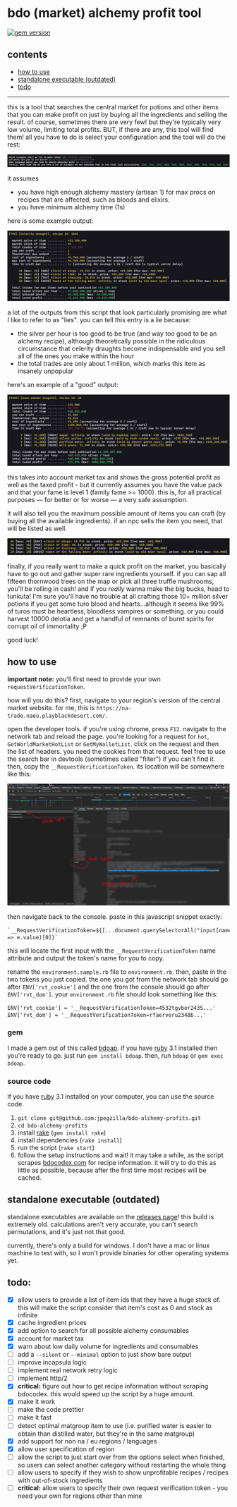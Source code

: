 # bdo (market) alchemy profit tool

[![gem version](https://badge.fury.io/rb/bdoap.svg)](https://badge.fury.io/rb/bdoap)

## contents
- [how to use](#how-to-use)
- [standalone executable (outdated)](#standalone-executable-outdated)
- [todo](#todo)

---

this is a tool that searches the central market for potions and other items that you can make profit on just by buying all the ingredients and selling the result. of course, sometimes there are very few! but they're typically very low volume, limiting total profits. BUT, if there are any, this tool will find them! all you have to do is select your configuration and the tool will do the rest:

![example of tool configuration options](screenshots/example_four.png)

it assumes
- you have high enough alchemy mastery (artisan 1) for max procs on recipes that are affected, such as bloods and elixirs.
- you have minimum alchemy time (1s)

here is some example output:

![an example readout from the script](screenshots/example_one.png)

a lot of the outputs from this script that look particularly promising are what I like to refer to as "lies". you can tell this entry is a lie because:
- the silver per hour is too good to be true (and way too good to be an alchemy recipe), although theoretically possible in the ridiculous circumstance that celerity draughts become indispensable and you sell all of the ones you make within the hour
- the total trades are only about 1 million, which marks this item as insanely unpopular

here's an example of a "good" output:

![an example promising readout from the script](screenshots/example_two.png)

this takes into account market tax and shows the gross potential profit as well as the taxed profit - but it currently assumes you have the value pack and that your fame is level 1 (family fame >= 1000). this is, for all practical purposes &mdash; for better or for worse &mdash; a very safe assumption.

it will also tell you the maximum possible amount of items you can craft (by buying all the available ingredients). if an npc sells the item you need, that will be listed as well.

![an example listing some ingredients sold by npcs.](screenshots/example_three.png)

finally, if you really want to make a quick profit on the market, you basically have to go out and gather super rare ingredients yourself. if you can sap all fifteen thornwood trees on the map or pick all three truffle mushrooms, you'll be rolling in cash! and if you _really_ wanna make the big bucks, head to tunkuta! I'm sure you'll have no trouble at all crafting those 10+ million silver potions if you get some turo blood and hearts...although it seems like 99% of turos must be heartless, bloodless vampires or something. or you could harvest 10000 delotia and get a handful of remnants of burnt spirits for corrupt oil of immortality ;P

good luck!

## how to use

**important note:** you'll first need to provide your own `requestVerificationToken`.

how will you do this? first, navigate to your region's version of the central market website. for me, this is `https://na-trade.naeu.playblackdesert.com/`.

open the developer tools. if you're using chrome, press `F12`. navigate to the network tab and reload the page. you're looking for a request for `hot`, `GetWorldMarketHotList` or `GetMyWalletList`. click on the request and then the list of headers. you need the cookies from that request. feel free to use the search bar in devtools (sometimes called "filter") if you can't find it. then, copy the `__RequestVerificationToken`. its location will be somewhere like this:

![how to retrieve your request verification cookie token. click on the request and look in the request headers for the cookie](./screenshots/how_to_get_rvt_1.png)

then navigate back to the console. paste in this javascript snippet exactly:

```
`__RequestVerificationToken=${[...document.querySelectorAll("input[name='__RequestVerificationToken']")].map(e => e.value)[0]}`
```

this will locate the first input with the `__RequestVerificationToken` name attribute and output the token's name for you to copy.

rename the `environment.sample.rb` file to `environment.rb`. then, paste in the two tokens you just copied. the one you got from the network tab should go after `ENV['rvt_cookie']` and the one from the console should go after `ENV['rvt_dom']`. your `environment.rb` file should look something like this:

```
ENV['rvt_cookie'] = '__RequestVerificationToken=4532tgvber2435...'
ENV['rvt_dom'] = '__RequestVerificationToken=rfaerveru2348b...'
```

### gem

I made a gem out of this called [bdoap](https://rubygems.org/gems/bdoap). if you have [ruby](https://www.ruby-lang.org/en/) 3.1 installed then you're ready to go. just run `gem install bdoap`. then, run `bdoap` or `gem exec bdoap`.

### source code

if you have [ruby](https://www.ruby-lang.org/en/) 3.1 installed on your computer, you can use the source code.

1.  `git clone git@github.com:jpegzilla/bdo-alchemy-profits.git`
1.  `cd bdo-alchemy-profits`
1.  install [rake](https://ruby.github.io/rake/) (`gem install rake`)
1.  install dependencies (`rake install`)
1.  run the script (`rake start`)
1.  follow the setup instructions and wait! it may take a while, as the script scrapes [bdocodex.com](https://bdocodex.com/us/) for recipe information. it will try to do this as little as possible, because after the first time most recipes will be cached.

## standalone executable (outdated)

standalone executables are available on the [releases page](https://github.com/jpegzilla/bdo-alchemy-profits/releases)! this build is extremely old. calculations aren't very accurate, you can't search permutations, and it's just not that good.

currently, there's only a build for windows. I don't have a mac or linux machine to test with, so I won't provide binaries for other operating systems yet.

## todo:

-   [x] allow users to provide a list of item ids that they have a huge stock of. this will make the script consider that item's cost as 0 and stock as infinite
-   [x] cache ingredient prices
-   [x] add option to search for all possible alchemy consumables
-   [x] account for market tax
-   [x] warn about low daily volume for ingredients and consumables
-   [ ] add a `--silent` or `--minimal` option to just show bare output
-   [ ] improve incapsula logic
-   [ ] implement real network retry logic
-   [ ] implement http/2
-   [x] **critical:** figure out how to get recipe information without scraping bdocodex. this would speed up the script by a huge amount.
-   [x] make it work
-   [ ] make the code prettier
-   [ ] make it fast
-   [ ] detect optimal matgroup item to use (i.e. purified water is easier to obtain than distilled water, but they're in the same matgroup)
-   [x] add support for non na / eu regions / languages
-   [x] allow user specification of region
-   [ ] allow the script to just start over from the options select when finished, so users can select another category without restarting the whole thing
-   [ ] allow users to specify if they wish to show unprofitable recipes / recipes with out-of-stock ingredients
-   [ ] **critical:** allow users to specify their own request verification token - you need your own for regions other than mine
